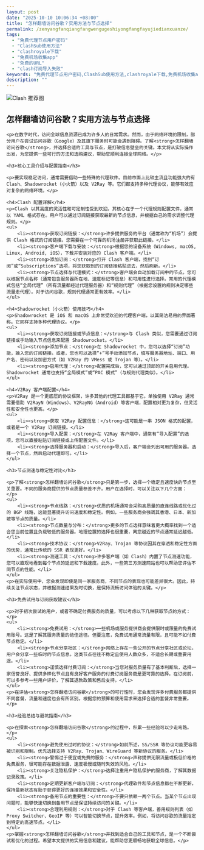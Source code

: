 ```yaml
---
layout: post
date: "2025-10-10 10:06:34 +08:00"
title: "怎样翻墙访问谷歌？实用方法与节点选择"
permalink: /zenyangfanqiangfangwengugeshiyongfangfayujiedianxuanze/
tags:
  - "免费代理节点用户密码"
  - "ClashSub使用方法"
  - "clashroyale下载"
  - "免费机场收集app"
  - "免费的URL"
  - "clash订阅导入失败"
keywords: "免费代理节点用户密码,ClashSub使用方法,clashroyale下载,免费机场收集app,免费的URL,clash订阅导入失败"
description: ""
---
```


![Clash 推荐图](https://clashjd.github.io/assets/img/节点订阅推荐.png)

## 怎样翻墙访问谷歌？实用方法与节点选择


    <p>在数字时代，访问全球信息资源已成为许多人的日常需求。然而，由于网络环境的限制，部分用户在尝试访问谷歌（Google）及其旗下服务时可能会遇到阻碍。了解<strong>怎样翻墙访问谷歌</strong>，并选择合适的工具与节点，是打破信息壁垒的关键。本文将从实际操作出发，为您提供一些可行的方法和选购建议，帮助您顺利连接全球网络。</p>

    <h3>核心工具介绍与配置指南</h3>

    <p>要实现稳定访问，通常需要借助一些特殊的代理软件。目前市面上比较主流且功能强大的有 Clash、Shadowrocket（小火箭）以及 V2Ray 等。它们都支持多种代理协议，能够有效应对复杂的网络环境。</p>

    <h4>Clash 配置详解</h4>
    <p>Clash 以其高度的灵活性和可定制性受到欢迎。其核心在于一个代理规则配置文件，通常以 YAML 格式存在。用户可以通过订阅链接获取最新的节点信息，并根据自己的需求调整代理规则。</p>
    <ul>
        <li><strong>获取订阅链接：</strong>许多提供服务的平台（通常称为“机场”）会提供 Clash 格式的订阅链接。您需要在一个可靠的机场注册并获取此链接。</li>
        <li><strong>客户端下载与安装：</strong>根据您的设备系统（Windows, macOS, Linux, Android, iOS），下载并安装对应的 Clash 客户端。</li>
        <li><strong>添加订阅：</strong>打开 Clash 客户端，找到“订阅”或“Subscriptions”选项，将您获取到的订阅链接粘贴进去，然后刷新。</li>
        <li><strong>节点选择与代理模式：</strong>客户端会自动加载订阅中的节点。您可以根据节点名称（通常包含服务器所在地、速度标记等信息）和可用性进行选择。常用的代理模式包括“全局代理”（所有流量都经过代理服务器）和“规则代理”（根据您设置的规则决定哪些流量走代理）。对于访问谷歌，规则代理通常更有效率。</li>
    </ul>

    <h4>Shadowrocket（小火箭）使用技巧</h4>
    <p>Shadowrocket 是 iOS 和 macOS 上非常受欢迎的代理客户端，以其简洁易用的界面著称。它同样支持多种代理协议。</p>
    <ul>
        <li><strong>获取订阅链接或节点信息：</strong>与 Clash 类似，您需要通过订阅链接或手动输入节点信息来配置 Shadowrocket。</li>
        <li><strong>添加节点：</strong>在 Shadowrocket 中，您可以选择“订阅”功能，输入您的订阅链接。或者，您也可以选择“+”号手动添加节点，填写服务器地址、端口、用户名、密码以及加密方式（如 V2Ray 的 VMess 或 Trojan 等）。</li>
        <li><strong>启用代理：</strong>配置完成后，您可以通过顶部的开关启用代理。Shadowrocket 通常也支持“全局模式”或“PAC 模式”（与规则代理类似）。</li>
    </ul>

    <h4>V2Ray 客户端配置</h4>
    <p>V2Ray 是一个更底层的协议框架，许多其他的代理工具都基于它。单独使用 V2Ray 通常需要借助 V2RayN（Windows）、V2RayNG（Android）等客户端，配置相对更为复杂，但灵活性和安全性也更高。</p>
    <ul>
        <li><strong>获取 V2Ray 配置信息：</strong>这可能是一串 JSON 格式的配置，或者是一个 V2Ray 订阅链接。</li>
        <li><strong>导入配置：</strong>在 V2Ray 客户端中，通常有“导入配置”的选项，您可以直接粘贴订阅链接或上传配置文件。</li>
        <li><strong>选择服务器和启动：</strong>导入后，客户端会列出可用的服务器。选择一个节点，然后启动代理即可。</li>
    </ul>

    <h3>节点测速与稳定性对比</h3>

    <p>了解<strong>怎样翻墙访问谷歌</strong>只是第一步，选择一个稳定且速度快的节点至关重要。不同的服务商提供的节点质量参差不齐。用户在选择时，可以关注以下几个方面：</p>
    <ul>
        <li><strong>节点线路：</strong>优质的机场通常会采购高质量的直连线路或优化过的 BGP 线路，这能显著提升访问速度和稳定性。例如，一些服务商会强调其香港、日本、新加坡等节点的质量。</li>
        <li><strong>节点数量与分布：</strong>更多的节点选择意味着更大概率找到一个适合您当前位置且负载较低的服务器。地理位置的选择也很重要，离您越近的节点通常延迟越低。</li>
        <li><strong>技术协议：</strong>V2Ray、Trojan 等协议因其在穿透和稳定性方面的优势，通常比传统的 SSR 表现更好。</li>
        <li><strong>测速工具：</strong>许多客户端（如 Clash）内置了节点测速功能，您可以直观地看到每个节点的延迟和下载速度。此外，一些第三方测速网站也可以帮助您评估不同节点的性能。</li>
    </ul>
    <p>在实际使用中，您会发现即使是同一家服务商，不同节点的表现也可能差异很大。因此，持续关注节点状态，并根据测速结果及时切换，是保持流畅访问体验的关键。</p>

    <h3>免费试用与订阅获取建议</h3>

    <p>对于初次尝试的用户，或者不确定付费服务的质量，可以考虑以下几种获取节点的方式：</p>
    <ul>
        <li><strong>免费试用：</strong>一些机场或服务提供商会提供限时或限量的免费试用账号。这是了解其服务质量的绝佳途径。但要注意，免费试用通常流量有限，且可能不如付费节点稳定。</li>
        <li><strong>节点分享社区：</strong>网络上存在一些公开的节点分享社区或论坛，用户会分享一些临时的节点信息。这类节点往往不稳定且使用人数众多，不适合长期或重要用途。</li>
        <li><strong>谨慎选择付费订阅：</strong>当您对服务质量有了基本判断后，选择一家信誉良好、提供多样化节点且有良好客户服务的付费订阅服务商是更可靠的选择。在订阅前，可以多参考一些用户评价，了解其退款政策和售后支持。</li>
    </ul>
    <p>在评估<strong>怎样翻墙访问谷歌</strong>的可行性时，您会发现许多付费服务都提供不同套餐，流量和速度也会有所区别。根据您的预算和使用需求来选择合适的套餐非常重要。</p>

    <h3>经验总结与避坑指南</h3>

    <p>在探索<strong>怎样翻墙访问谷歌</strong>的过程中，积累一些经验可以少走弯路。</p>
    <ul>
        <li><strong>避免使用过时的协议：</strong>如前所述，SS/SSR 等协议可能更容易被识别和限制。优先选择支持 V2Ray、Trojan、WireGuard 等新协议的服务。</li>
        <li><strong>警惕过于便宜或免费的服务：</strong>声称提供无限流量或极低价格的免费服务，很可能存在数据泄露、速度极慢或随时失效的风险。</li>
        <li><strong>关注隐私保护：</strong>选择注重用户隐私保护的服务商，了解其数据记录政策。</li>
        <li><strong>定期更新客户端与订阅：</strong>代理软件和节点信息都在不断更新，保持最新状态有助于获得更好的连接效果和安全性。</li>
        <li><strong>备用节点的重要性：</strong>不要只依赖一两个节点。当某个节点出现问题时，能够快速切换到备用节点是保证持续访问的关键。</li>
        <li><strong>合理利用规则：</strong>对于 Clash 等客户端，善用规则列表（如 Proxy Switcher、GeoIP 等）可以智能切换节点，提升效率。例如，将访问谷歌的流量指定到特定的高速节点。</li>
    </ul>
    <p>掌握<strong>怎样翻墙访问谷歌</strong>并找到适合自己的工具和节点，是一个不断尝试和优化的过程。希望本文提供的实用信息和建议，能帮助您更顺畅地获取全球信息。</p>